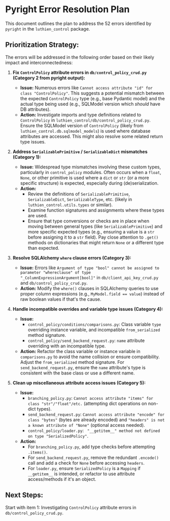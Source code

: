# Pyright Error Resolution Plan

This document outlines the plan to address the 52 errors identified by `pyright` in the `luthien_control` package.

## Prioritization Strategy:

The errors will be addressed in the following order based on their likely impact and interconnectedness:

1.  **Fix `ControlPolicy` attribute errors in `db/control_policy_crud.py` (Category 2 from pyright output):**
    *   **Issue:** Numerous errors like `Cannot access attribute "id" for class "ControlPolicy"`. This suggests a potential mismatch between the expected `ControlPolicy` type (e.g., base Pydantic model) and the actual type being used (e.g., SQLModel version which *should* have DB attributes).
    *   **Action:** Investigate imports and type definitions related to `ControlPolicy` in `luthien_control/db/control_policy_crud.py`. Ensure the SQLModel version of `ControlPolicy` (likely from `luthien_control.db.sqlmodel_models`) is used where database attributes are accessed. This might also resolve some related return type issues.

2.  **Address `SerializablePrimitive` / `SerializableDict` mismatches (Category 1):**
    *   **Issue:** Widespread type mismatches involving these custom types, particularly in `control_policy` modules. Often occurs when a `float`, `None`, or other primitive is used where a `dict` or `str` (or a more specific structure) is expected, especially during (de)serialization.
    *   **Action:**
        *   Review the definitions of `SerializablePrimitive`, `SerializableDict`, `SerializableType`, etc. (likely in `luthien_control.utils.types` or similar).
        *   Examine function signatures and assignments where these types are used.
        *   Ensure that type conversions or checks are in place when moving between general types (like `SerializablePrimitive`) and more specific expected types (e.g., ensuring a value is a `str` before assigning it to a `str` field). Pay close attention to `.get()` methods on dictionaries that might return `None` or a different type than expected.

3.  **Resolve SQLAlchemy `where` clause errors (Category 3):**
    *   **Issue:** Errors like `Argument of type "bool" cannot be assigned to parameter "whereclause" of type "_ColumnExpressionArgument[bool]"` in `db/client_api_key_crud.py` and `db/control_policy_crud.py`.
    *   **Action:** Modify the `where()` clauses in SQLAlchemy queries to use proper column expressions (e.g., `MyModel.field == value`) instead of raw boolean values if that's the cause.

4.  **Handle incompatible overrides and variable type issues (Category 4):**
    *   **Issue:**
        *   `control_policy/conditions/comparisons.py`: Class variable `type` overriding instance variable, and incompatible `from_serialized` method signature.
        *   `control_policy/send_backend_request.py`: `name` attribute overriding with an incompatible type.
    *   **Action:** Refactor the class variable or instance variable in `comparisons.py` to avoid the name collision or ensure compatibility. Adjust the `from_serialized` method signature. For `send_backend_request.py`, ensure the `name` attribute's type is consistent with the base class or use a different name.

5.  **Clean up miscellaneous attribute access issues (Category 5):**
    *   **Issue:**
        *   `branching_policy.py`: `Cannot access attribute "items" for class "str"/"float"/etc.` (attempting dict operations on non-dict types).
        *   `send_backend_request.py`: `Cannot access attribute "encode" for class "bytes"` (bytes are already encoded) and `"headers" is not a known attribute of "None"` (optional access needed).
        *   `control_policy/loader.py`: ` "__getitem__" method not defined on type "SerializedPolicy"`.
    *   **Action:**
        *   For `branching_policy.py`, add type checks before attempting `.items()`.
        *   For `send_backend_request.py`, remove the redundant `.encode()` call and add a check for `None` before accessing `headers`.
        *   For `loader.py`, ensure `SerializedPolicy` is a `Mapping` if `__getitem__` is intended, or refactor to use attribute access/methods if it's an object.

## Next Steps:

Start with item 1: Investigating `ControlPolicy` attribute errors in `db/control_policy_crud.py`. 